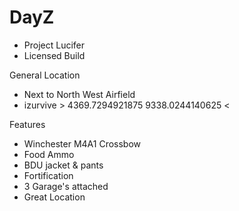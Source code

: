 # DayZ
- Project Lucifer
- Licensed Build

General Location
- Next to North West Airfield
- izurvive > 4369.7294921875 9338.0244140625 <

Features
- Winchester M4A1 Crossbow
- Food Ammo 
- BDU jacket & pants 
- Fortification
- 3 Garage's attached
- Great Location
